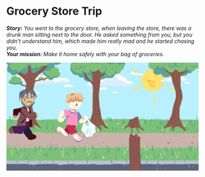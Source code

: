 # Grocery Store Trip

***Story:** You went to the grocery store, when leaving the store, there was a drunk man sitting next to the door. He asked something from you, but you didn't understand him, which made him really mad and he started chasing you.  
**Your mission:** Make it home safely with your bag of groceries.*

![Game preview](2.gameplaymockup.png)

